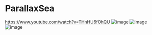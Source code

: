 # ParallaxSea
https://www.youtube.com/watch?v=THnHU6fOhQU
![image](https://github.com/A1oneeee/ParallaxSea/assets/116378179/76b75d5b-3874-4ce6-9640-d67c8a224bcf)
![image](https://github.com/A1oneeee/ParallaxSea/assets/116378179/33ebe6f5-5a6f-40ff-b4f9-e215fa17dd58)
![image](https://github.com/A1oneeee/ParallaxSea/assets/116378179/7c7a5e00-bffa-441e-876e-d22c965ee1f3)
